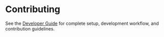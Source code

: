 # Contributing

See the [Developer Guide](link-to-come) for complete setup, development workflow, and contribution guidelines.